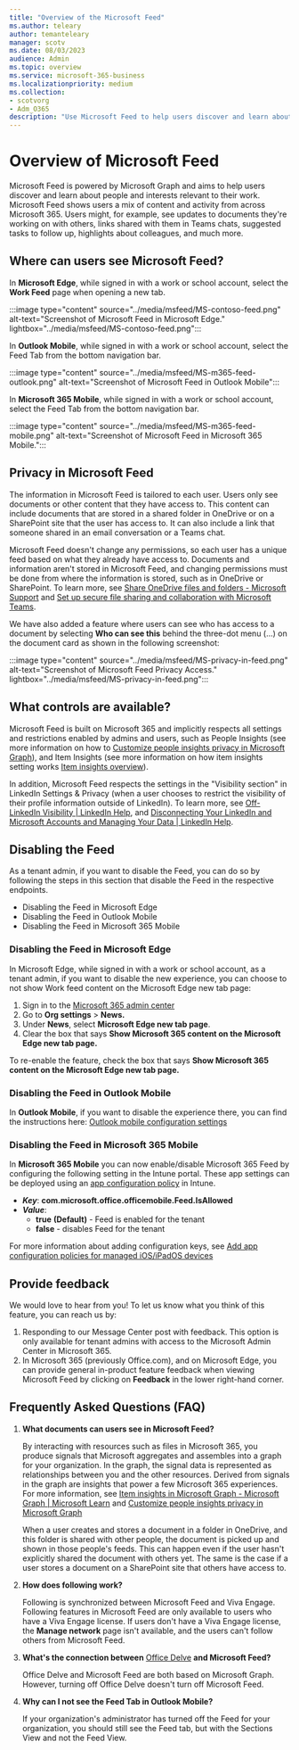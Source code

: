 ```yaml
---
title: "Overview of the Microsoft Feed"
ms.author: teleary
author: temanteleary
manager: scotv
ms.date: 08/03/2023
audience: Admin
ms.topic: overview
ms.service: microsoft-365-business
ms.localizationpriority: medium
ms.collection:
- scotvorg
- Adm_O365
description: "Use Microsoft Feed to help users discover and learn about people and interests relevant to their work."
---
```


# Overview of Microsoft Feed

Microsoft Feed is powered by Microsoft Graph and aims to help users discover and learn about people and interests relevant to their work. Microsoft Feed shows users a mix of content and activity from across Microsoft 365. Users might, for example, see updates to documents they're working on with others, links shared with them in Teams chats, suggested tasks to follow up, highlights about colleagues, and much more.

## Where can users see Microsoft Feed?

In **Microsoft Edge**, while signed in with a work or school account, select the **Work Feed** page when opening a new tab.

:::image type="content" source="../media/msfeed/MS-contoso-feed.png" alt-text="Screenshot of Microsoft Feed in Microsoft Edge." lightbox="../media/msfeed/MS-contoso-feed.png":::

In **Outlook Mobile**, while signed in with a work or school account, select the Feed Tab from the bottom navigation bar.

:::image type="content" source="../media/msfeed/MS-m365-feed-outlook.png" alt-text="Screenshot of Microsoft Feed in Outlook Mobile":::

In **Microsoft 365 Mobile**, while signed in with a work or school account, select the Feed Tab from the bottom navigation bar.

:::image type="content" source="../media/msfeed/MS-m365-feed-mobile.png" alt-text="Screenshot of Microsoft Feed in Microsoft 365 Mobile.":::

## Privacy in Microsoft Feed

The information in Microsoft Feed is tailored to each user. Users only see documents or other content that they have access to. This content can include documents that are stored in a shared folder in OneDrive or on a SharePoint site that the user has access to. It can also include a link that someone shared in an email conversation or a Teams chat.

Microsoft Feed doesn't change any permissions, so each user has a unique feed based on what they already have access to. Documents and information aren't stored in Microsoft Feed, and changing permissions must be done from where the information is stored, such as in OneDrive or SharePoint.  To learn more, see [Share OneDrive files and folders - Microsoft Support](https://support.microsoft.com/office/share-onedrive-files-and-folders-9fcc2f7d-de0c-4cec-93b0-a82024800c07) and [Set up secure file sharing and collaboration with Microsoft Teams](../solutions/setup-secure-collaboration-with-teams.md).

We have also added a feature where users can see who has access to a document by selecting **Who can see this** behind the three-dot menu (...) on the document card as shown in the following screenshot:

:::image type="content" source="../media/msfeed/MS-privacy-in-feed.png" alt-text="Screenshot of Microsoft Feed Privacy Access." lightbox="../media/msfeed/MS-privacy-in-feed.png":::

## What controls are available?

Microsoft Feed is built on Microsoft 365 and implicitly respects all settings and restrictions enabled by admins and users, such as People Insights (see more information on how to [Customize people insights privacy in Microsoft Graph](/graph/insights-customize-people-insights-privacy)), and Item Insights (see more information on how item insights setting works [Item insights overview](/graph/item-insights-overview)).

In addition, Microsoft Feed respects the settings in the "Visibility section" in LinkedIn Settings & Privacy (when a user chooses to restrict the visibility of their profile information outside of LinkedIn). To learn more, see [Off-LinkedIn Visibility | LinkedIn Help](https://www.linkedin.com/help/linkedin/answer/a1340507), and [Disconnecting Your LinkedIn and Microsoft Accounts and Managing Your Data | LinkedIn Help](https://www.linkedin.com/help/linkedin/answer/a552108).

## Disabling the Feed

As a tenant admin, if you want to disable the Feed, you can do so by following the steps in this section that disable the Feed in the respective endpoints.

- Disabling the Feed in Microsoft Edge
- Disabling the Feed in Outlook Mobile
- Disabling the Feed in Microsoft 365 Mobile

### Disabling the Feed in Microsoft Edge

In Microsoft Edge, while signed in with a work or school account, as a tenant admin, if you want to disable the new experience, you can choose to not show Work feed content on the Microsoft Edge new tab page:

1. Sign in to the [Microsoft 365 admin center](https://admin.microsoft.com)
2. Go to **Org settings** \> **News.**
3. Under **News**, select **Microsoft Edge new tab page**.
4. Clear the box that says **Show Microsoft 365 content on the Microsoft Edge new tab page.**

To re-enable the feature, check the box that says **Show Microsoft 365 content on the Microsoft Edge new tab page.**

### Disabling the Feed in Outlook Mobile

In **Outlook Mobile**, if you want to disable the experience there, you can find the instructions here: [Outlook mobile configuration settings](/exchange/clients-and-mobile-in-exchange-online/outlook-for-ios-and-android/outlook-for-ios-and-android-configuration-with-microsoft-intune)

### Disabling the Feed in Microsoft 365 Mobile

In **Microsoft 365 Mobile** you can now enable/disable Microsoft 365 Feed by configuring the following setting in the Intune portal. These app settings can be deployed using an [app configuration policy](/mem/intune/apps/app-configuration-policies-use-ios) in Intune.

- ***Key***:  **com.microsoft.office.officemobile.Feed.IsAllowed**
- ***Value***:
  - **true** **(Default)** - Feed is enabled for the tenant
  - **false** - disables Feed for the tenant

For more information about adding configuration keys, see [Add app configuration policies for managed iOS/iPadOS devices](/mem/intune/apps/app-configuration-policies-use-ios)

## Provide feedback

We would love to hear from you! To let us know what you think of this feature, you can reach us by:

1. Responding to our Message Center post with feedback. This option is only available for tenant admins with access to the Microsoft Admin Center in Microsoft 365.
2. In Microsoft 365 (previously Office.com), and on Microsoft Edge, you can provide general in-product feature feedback when viewing Microsoft Feed by clicking on **Feedback** in the lower right-hand corner.

## Frequently Asked Questions (FAQ)

1. **What documents can users see in Microsoft Feed?**

   By interacting with resources such as files in Microsoft 365, you produce signals that Microsoft aggregates and assembles into a graph for your organization. In the graph, the signal data is represented as relationships between you and the other resources. Derived from signals in the graph are insights that power a few Microsoft 365 experiences. For more information, see [Item insights in Microsoft Graph - Microsoft Graph | Microsoft Learn](/graph/item-insights-overview) and [Customize people insights privacy in Microsoft Graph](/graph/insights-customize-people-insights-privacy)

   When a user creates and stores a document in a folder in OneDrive, and this folder is shared with other people, the document is picked up and shown in those people's feeds. This can happen even if the user hasn't explicitly shared the document with others yet. The same is the case if a user stores a document on a SharePoint site that others have access to.

2. **How does following work?**

   Following is synchronized between Microsoft Feed and Viva Engage. Following features in Microsoft Feed are only available to users who have a Viva Engage license. If users don't have a Viva Engage license, the **Manage network** page isn't available, and the users can't follow others from Microsoft Feed.

3. **What's the connection between** [Office Delve](https://delve.office.com) **and Microsoft Feed?**

   Office Delve and Microsoft Feed are both based on Microsoft Graph. However, turning off Office Delve doesn't turn off Microsoft Feed.

4. **Why can I not see the Feed Tab in Outlook Mobile?**

   If your organization's administrator has turned off the Feed for your organization, you should still see the Feed tab, but with the Sections View and not the Feed View.

